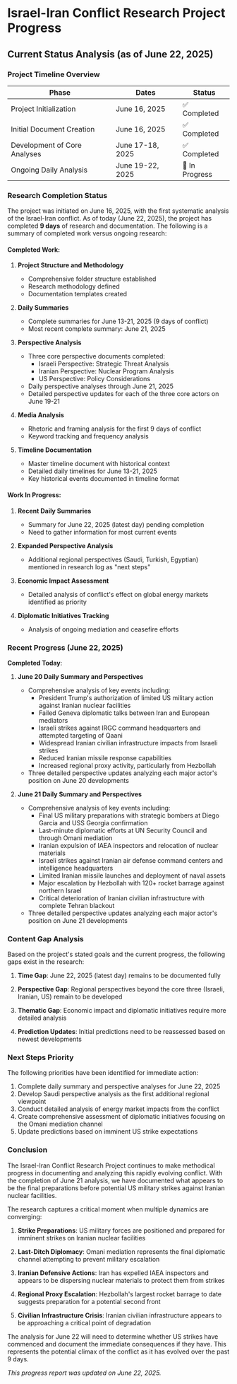 # Israel-Iran Conflict Research Project Progress

## Current Status Analysis (as of June 22, 2025)

### Project Timeline Overview

| Phase | Dates | Status |
|-------|-------|--------|
| Project Initialization | June 16, 2025 | ✅ Completed |
| Initial Document Creation | June 16, 2025 | ✅ Completed |
| Development of Core Analyses | June 17-18, 2025 | ✅ Completed |
| Ongoing Daily Analysis | June 19-22, 2025 | 🔄 In Progress |

### Research Completion Status

The project was initiated on June 16, 2025, with the first systematic analysis of the Israel-Iran conflict. As of today (June 22, 2025), the project has completed **9 days** of research and documentation. The following is a summary of completed work versus ongoing research:

#### Completed Work:

1. **Project Structure and Methodology**
   - Comprehensive folder structure established
   - Research methodology defined
   - Documentation templates created

2. **Daily Summaries**
   - Complete summaries for June 13-21, 2025 (9 days of conflict)
   - Most recent complete summary: June 21, 2025

3. **Perspective Analysis**
   - Three core perspective documents completed:
     - Israeli Perspective: Strategic Threat Analysis
     - Iranian Perspective: Nuclear Program Analysis
     - US Perspective: Policy Considerations
   - Daily perspective analyses through June 21, 2025
   - Detailed perspective updates for each of the three core actors on June 19-21

4. **Media Analysis**
   - Rhetoric and framing analysis for the first 9 days of conflict
   - Keyword tracking and frequency analysis

5. **Timeline Documentation**
   - Master timeline document with historical context
   - Detailed daily timelines for June 13-21, 2025
   - Key historical events documented in timeline format

#### Work In Progress:

1. **Recent Daily Summaries**
   - Summary for June 22, 2025 (latest day) pending completion
   - Need to gather information for most current events

2. **Expanded Perspective Analysis**
   - Additional regional perspectives (Saudi, Turkish, Egyptian) mentioned in research log as "next steps"

3. **Economic Impact Assessment**
   - Detailed analysis of conflict's effect on global energy markets identified as priority

4. **Diplomatic Initiatives Tracking**
   - Analysis of ongoing mediation and ceasefire efforts

### Recent Progress (June 22, 2025)

**Completed Today**:

1. **June 20 Daily Summary and Perspectives**
   - Comprehensive analysis of key events including:
     - President Trump's authorization of limited US military action against Iranian nuclear facilities
     - Failed Geneva diplomatic talks between Iran and European mediators
     - Israeli strikes against IRGC command headquarters and attempted targeting of Qaani
     - Widespread Iranian civilian infrastructure impacts from Israeli strikes
     - Reduced Iranian missile response capabilities
     - Increased regional proxy activity, particularly from Hezbollah
   - Three detailed perspective updates analyzing each major actor's position on June 20 developments

2. **June 21 Daily Summary and Perspectives**
   - Comprehensive analysis of key events including:
     - Final US military preparations with strategic bombers at Diego Garcia and USS Georgia confirmation
     - Last-minute diplomatic efforts at UN Security Council and through Omani mediation
     - Iranian expulsion of IAEA inspectors and relocation of nuclear materials
     - Israeli strikes against Iranian air defense command centers and intelligence headquarters
     - Limited Iranian missile launches and deployment of naval assets
     - Major escalation by Hezbollah with 120+ rocket barrage against northern Israel
     - Critical deterioration of Iranian civilian infrastructure with complete Tehran blackout
   - Three detailed perspective updates analyzing each major actor's position on June 21 developments

### Content Gap Analysis

Based on the project's stated goals and the current progress, the following gaps exist in the research:

1. **Time Gap**: June 22, 2025 (latest day) remains to be documented fully

2. **Perspective Gap**: Regional perspectives beyond the core three (Israeli, Iranian, US) remain to be developed

3. **Thematic Gap**: Economic impact and diplomatic initiatives require more detailed analysis

4. **Prediction Updates**: Initial predictions need to be reassessed based on newest developments

### Next Steps Priority

The following priorities have been identified for immediate action:

1. Complete daily summary and perspective analyses for June 22, 2025
2. Develop Saudi perspective analysis as the first additional regional viewpoint
3. Conduct detailed analysis of energy market impacts from the conflict
4. Create comprehensive assessment of diplomatic initiatives focusing on the Omani mediation channel
5. Update predictions based on imminent US strike expectations

### Conclusion

The Israel-Iran Conflict Research Project continues to make methodical progress in documenting and analyzing this rapidly evolving conflict. With the completion of June 21 analysis, we have documented what appears to be the final preparations before potential US military strikes against Iranian nuclear facilities. 

The research captures a critical moment when multiple dynamics are converging:

1. **Strike Preparations**: US military forces are positioned and prepared for imminent strikes on Iranian nuclear facilities

2. **Last-Ditch Diplomacy**: Omani mediation represents the final diplomatic channel attempting to prevent military escalation

3. **Iranian Defensive Actions**: Iran has expelled IAEA inspectors and appears to be dispersing nuclear materials to protect them from strikes

4. **Regional Proxy Escalation**: Hezbollah's largest rocket barrage to date suggests preparation for a potential second front

5. **Civilian Infrastructure Crisis**: Iranian civilian infrastructure appears to be approaching a critical point of degradation

The analysis for June 22 will need to determine whether US strikes have commenced and document the immediate consequences if they have. This represents the potential climax of the conflict as it has evolved over the past 9 days.

*This progress report was updated on June 22, 2025.*